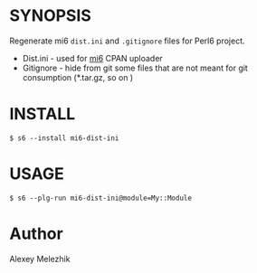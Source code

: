 # SYNOPSIS

Regenerate mi6 `dist.ini` and `.gitignore` files for Perl6 project.

* Dist.ini - used for [mi6](https://github.com/skaji/mi6) CPAN uploader
* Gitignore - hide from git some files that are not meant for git consumption (*.tar.gz, so on )


# INSTALL

    $ s6 --install mi6-dist-ini


# USAGE

    $ s6 --plg-run mi6-dist-ini@module=My::Module

# Author

Alexey Melezhik

